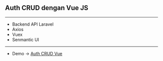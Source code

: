 <h2> Auth CRUD dengan Vue JS </h2>
<hr>
<ul>
<li> Backend API Laravel </li>
<li> Axios  </li>
<li> Vuex </li>
<li> Senmantic UI</li>
 </ul> <hr>
<ul>
  <li> Demo -> <a href="https://crudvue.netlify.app/signin"> Auth CRUD Vue</a> </li>
</ul>
